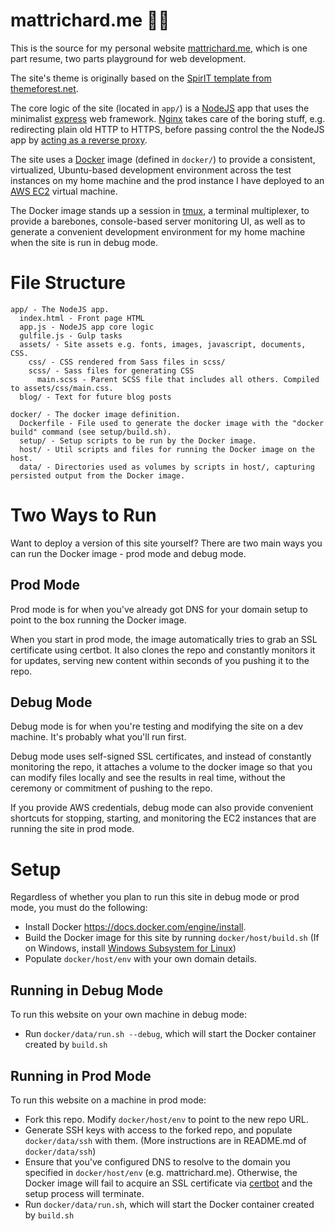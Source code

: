 # mattrichard.me 🧑‍💻 #

This is the source for my personal website [mattrichard.me](https://mattrichard.me), which is one part resume, two parts playground for web development.

The site's theme is originally based on the [SpirIT template from themeforest.net](https://themeforest.net/item/spirit-portfolioresume-html-template-for-developers-programmers-and-freelancers/17094383).

The core logic of the site (located in `app/`) is a [NodeJS](https://nodejs.org/en/) app that uses the minimalist [express](https://expressjs.com/) web framework. [Nginx](https://www.nginx.com/) takes care of the boring stuff, e.g. redirecting plain old HTTP to HTTPS, before passing control the the NodeJS app by [acting as a reverse proxy](https://www.sitepoint.com/configuring-nginx-ssl-node-js/).

The site uses a [Docker](https://www.docker.com/) image (defined in `docker/`) to provide a consistent, virtualized, Ubuntu-based development environment across the test instances on my home machine and the prod instance I have deployed to an [AWS EC2](https://aws.amazon.com/ec2) virtual machine.

The Docker image stands up a session in [tmux](https://github.com/tmux/tmux/wiki), a terminal multiplexer, to provide a barebones, console-based server monitoring UI, as well as to generate a convenient development environment for my home machine when the site is run in debug mode.


# File Structure #

```
app/ - The NodeJS app.
  index.html - Front page HTML
  app.js - NodeJS app core logic
  gulfile.js - Gulp tasks
  assets/ - Site assets e.g. fonts, images, javascript, documents, CSS.
    css/ - CSS rendered from Sass files in scss/
    scss/ - Sass files for generating CSS
      main.scss - Parent SCSS file that includes all others. Compiled to assets/css/main.css.
  blog/ - Text for future blog posts

docker/ - The docker image definition.
  Dockerfile - File used to generate the docker image with the "docker build" command (see setup/build.sh).
  setup/ - Setup scripts to be run by the Docker image.
  host/ - Util scripts and files for running the Docker image on the host.
  data/ - Directories used as volumes by scripts in host/, capturing persisted output from the Docker image.
```

# Two Ways to Run #

Want to deploy a version of this site yourself? There are two main ways you can run the Docker image - prod mode and debug mode.

## Prod Mode ##

Prod mode is for when you've already got DNS for your domain setup to point to the box running the Docker image.

When you start in prod mode, the image automatically tries to grab an SSL certificate using certbot. It also clones the repo and constantly monitors it for updates, serving new content within seconds of you pushing it to the repo.

## Debug Mode ##

Debug mode is for when you're testing and modifying the site on a dev machine. It's probably what you'll run first.

Debug mode uses self-signed SSL certificates, and instead of constantly monitoring the repo, it attaches a volume to the docker image so that you can modify files locally and see the results in real time, without the ceremony or commitment of pushing to the repo.

If you provide AWS credentials, debug mode can also provide convenient shortcuts for stopping, starting, and monitoring the EC2 instances that are running the site in prod mode.

# Setup #

Regardless of whether you plan to run this site in debug mode or prod mode, you must do the following:

* Install Docker https://docs.docker.com/engine/install.
* Build the Docker image for this site by running `docker/host/build.sh` (If on Windows, install [Windows Subsystem for Linux](https://docs.microsoft.com/en-us/windows/wsl/install-win10))
* Populate `docker/host/env` with your own domain details.

## Running in Debug Mode ##

To run this website on your own machine in debug mode:

* Run `docker/data/run.sh --debug`, which will start the Docker container created by `build.sh`

## Running in Prod Mode ##

To run this website on a machine in prod mode:

* Fork this repo. Modify `docker/host/env` to point to the new repo URL.
* Generate SSH keys with access to the forked repo, and populate `docker/data/ssh` with them. (More instructions are in README.md of `docker/data/ssh`)
* Ensure that you've configured DNS to resolve to the domain you specified in `docker/host/env` (e.g. mattrichard.me). Otherwise, the Docker image will fail to acquire an SSL certificate via [certbot](https://certbot.eff.org/) and the setup process will terminate.
* Run `docker/data/run.sh`, which will start the Docker container created by `build.sh`